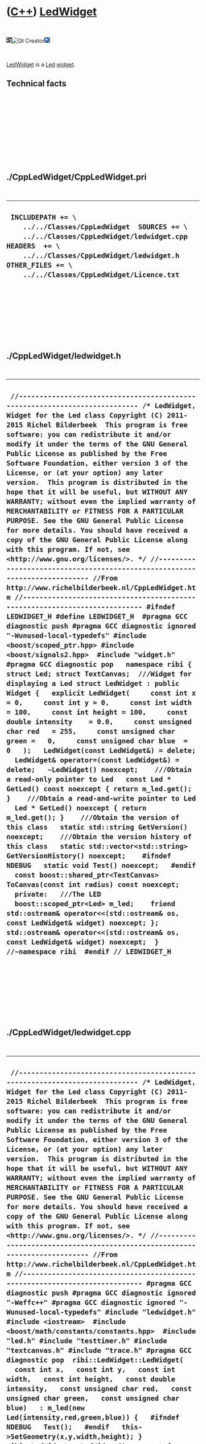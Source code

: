 



 

 

 

 

 

([C++](Cpp.md)) [LedWidget](CppLedWidget.md)
==============================================

 

![STL](PicStl.png)![Qt
Creator](PicQtCreator.png)![Lubuntu](PicLubuntu.png)

 

[LedWidget](CppLedWidget.md) is a [Led](CppLed.md)
[widget](CppWidget.md).

Technical facts
---------------

 

 

 

 

 

 

./CppLedWidget/CppLedWidget.pri
-------------------------------

 

  --------------------------------------------------------------------------------------------------------------------------------------------------------------------------------------------------------------------------------------
  ` INCLUDEPATH += \     ../../Classes/CppLedWidget  SOURCES += \     ../../Classes/CppLedWidget/ledwidget.cpp  HEADERS  += \     ../../Classes/CppLedWidget/ledwidget.h  OTHER_FILES += \     ../../Classes/CppLedWidget/Licence.txt`
  --------------------------------------------------------------------------------------------------------------------------------------------------------------------------------------------------------------------------------------

 

 

 

 

 

./CppLedWidget/ledwidget.h
--------------------------

 

  ----------------------------------------------------------------------------------------------------------------------------------------------------------------------------------------------------------------------------------------------------------------------------------------------------------------------------------------------------------------------------------------------------------------------------------------------------------------------------------------------------------------------------------------------------------------------------------------------------------------------------------------------------------------------------------------------------------------------------------------------------------------------------------------------------------------------------------------------------------------------------------------------------------------------------------------------------------------------------------------------------------------------------------------------------------------------------------------------------------------------------------------------------------------------------------------------------------------------------------------------------------------------------------------------------------------------------------------------------------------------------------------------------------------------------------------------------------------------------------------------------------------------------------------------------------------------------------------------------------------------------------------------------------------------------------------------------------------------------------------------------------------------------------------------------------------------------------------------------------------------------------------------------------------------------------------------------------------------------------------------------------------------------------------------------------------------------------------------------------------------------------------------------------------------------------------------------------------------------------------------------------------------------------------------------------------------------------------------------------------------------------------------------------------------------------------------------------------------------------------------------------------------------------------------------------------------------------------------------------------------------------
  ` //--------------------------------------------------------------------------- /* LedWidget, Widget for the Led class Copyright (C) 2011-2015 Richel Bilderbeek  This program is free software: you can redistribute it and/or modify it under the terms of the GNU General Public License as published by the Free Software Foundation, either version 3 of the License, or (at your option) any later version.  This program is distributed in the hope that it will be useful, but WITHOUT ANY WARRANTY; without even the implied warranty of MERCHANTABILITY or FITNESS FOR A PARTICULAR PURPOSE. See the GNU General Public License for more details. You should have received a copy of the GNU General Public License along with this program. If not, see <http://www.gnu.org/licenses/>. */ //--------------------------------------------------------------------------- //From http://www.richelbilderbeek.nl/CppLedWidget.htm //--------------------------------------------------------------------------- #ifndef LEDWIDGET_H #define LEDWIDGET_H  #pragma GCC diagnostic push #pragma GCC diagnostic ignored "-Wunused-local-typedefs" #include <boost/scoped_ptr.hpp> #include <boost/signals2.hpp>  #include "widget.h" #pragma GCC diagnostic pop   namespace ribi {  struct Led; struct TextCanvas;  ///Widget for displaying a Led struct LedWidget : public Widget {   explicit LedWidget(     const int x = 0,     const int y = 0,     const int width = 100,     const int height = 100,     const double intensity    = 0.0,     const unsigned char red   = 255,     const unsigned char green =   0,     const unsigned char blue  =   0   );   LedWidget(const LedWidget&) = delete;   LedWidget& operator=(const LedWidget&) = delete;   ~LedWidget() noexcept;    ///Obtain a read-only pointer to Led   const Led * GetLed() const noexcept { return m_led.get(); }    ///Obtain a read-and-write pointer to Led   Led * GetLed() noexcept { return m_led.get(); }    ///Obtain the version of this class   static std::string GetVersion() noexcept;    ///Obtain the version history of this class   static std::vector<std::string> GetVersionHistory() noexcept;    #ifndef NDEBUG   static void Test() noexcept;   #endif    const boost::shared_ptr<TextCanvas> ToCanvas(const int radius) const noexcept;    private:   ///The LED   boost::scoped_ptr<Led> m_led;    friend std::ostream& operator<<(std::ostream& os, const LedWidget& widget) noexcept; };  std::ostream& operator<<(std::ostream& os, const LedWidget& widget) noexcept;  } //~namespace ribi  #endif // LEDWIDGET_H`
  ----------------------------------------------------------------------------------------------------------------------------------------------------------------------------------------------------------------------------------------------------------------------------------------------------------------------------------------------------------------------------------------------------------------------------------------------------------------------------------------------------------------------------------------------------------------------------------------------------------------------------------------------------------------------------------------------------------------------------------------------------------------------------------------------------------------------------------------------------------------------------------------------------------------------------------------------------------------------------------------------------------------------------------------------------------------------------------------------------------------------------------------------------------------------------------------------------------------------------------------------------------------------------------------------------------------------------------------------------------------------------------------------------------------------------------------------------------------------------------------------------------------------------------------------------------------------------------------------------------------------------------------------------------------------------------------------------------------------------------------------------------------------------------------------------------------------------------------------------------------------------------------------------------------------------------------------------------------------------------------------------------------------------------------------------------------------------------------------------------------------------------------------------------------------------------------------------------------------------------------------------------------------------------------------------------------------------------------------------------------------------------------------------------------------------------------------------------------------------------------------------------------------------------------------------------------------------------------------------------------------------------

 

 

 

 

 

./CppLedWidget/ledwidget.cpp
----------------------------

 

  --------------------------------------------------------------------------------------------------------------------------------------------------------------------------------------------------------------------------------------------------------------------------------------------------------------------------------------------------------------------------------------------------------------------------------------------------------------------------------------------------------------------------------------------------------------------------------------------------------------------------------------------------------------------------------------------------------------------------------------------------------------------------------------------------------------------------------------------------------------------------------------------------------------------------------------------------------------------------------------------------------------------------------------------------------------------------------------------------------------------------------------------------------------------------------------------------------------------------------------------------------------------------------------------------------------------------------------------------------------------------------------------------------------------------------------------------------------------------------------------------------------------------------------------------------------------------------------------------------------------------------------------------------------------------------------------------------------------------------------------------------------------------------------------------------------------------------------------------------------------------------------------------------------------------------------------------------------------------------------------------------------------------------------------------------------------------------------------------------------------------------------------------------------------------------------------------------------------------------------------------------------------------------------------------------------------------------------------------------------------------------------------------------------------------------------------------------------------------------------------------------------------------------------------------------------------------------------------------------------------------------------------------------------------------------------------------------------------------------------------------------------------------------------------------------------------------------------------------------------------------------------------------------------------------------------------------------------------------------------------------------------------------------------------------------------------------------------------------------------------------------------------------------------------------------------------------------------------------------------------------------------------------------------------------------------------------------------------------------------------------------------------------------------------------------------------------------------------------------------------------------------------------------------------------------------------------------------------------------------------------------------------------------------------------------------------------------------------------------------------------------------------------------------------------------------------------------------------------------------------------------------------------------------------------------------------------------------------------------------------------------------------------------------------------------------------------------------------------------------------------------------------------------------------------------------------------------------------------------------------------------------------------------------------------------------------------------------------------------------------------------------------------------------------------------------------------------------------------------------------------------------------------------------------------------------------------------------------------------------------------------------------------------------------------------------------------------------------------------------------------------------------------------------------------------------------------------------------------------------------------------------------------------------------------------------------------
  ` //--------------------------------------------------------------------------- /* LedWidget, Widget for the Led class Copyright (C) 2011-2015 Richel Bilderbeek  This program is free software: you can redistribute it and/or modify it under the terms of the GNU General Public License as published by the Free Software Foundation, either version 3 of the License, or (at your option) any later version.  This program is distributed in the hope that it will be useful, but WITHOUT ANY WARRANTY; without even the implied warranty of MERCHANTABILITY or FITNESS FOR A PARTICULAR PURPOSE. See the GNU General Public License for more details. You should have received a copy of the GNU General Public License along with this program. If not, see <http://www.gnu.org/licenses/>. */ //--------------------------------------------------------------------------- //From http://www.richelbilderbeek.nl/CppLedWidget.htm //--------------------------------------------------------------------------- #pragma GCC diagnostic push #pragma GCC diagnostic ignored "-Weffc++" #pragma GCC diagnostic ignored "-Wunused-local-typedefs" #include "ledwidget.h"  #include <iostream>  #include <boost/math/constants/constants.hpp>  #include "led.h" #include "testtimer.h" #include "textcanvas.h" #include "trace.h" #pragma GCC diagnostic pop  ribi::LedWidget::LedWidget(   const int x,   const int y,   const int width,   const int height,   const double intensity,   const unsigned char red,   const unsigned char green,   const unsigned char blue)   : m_led(new Led(intensity,red,green,blue)) {   #ifndef NDEBUG   Test();   #endif   this->SetGeometry(x,y,width,height); }  ribi::LedWidget::~LedWidget() noexcept {   //OK }  std::string ribi::LedWidget::GetVersion() noexcept {   return "1.4"; }  std::vector<std::string> ribi::LedWidget::GetVersionHistory() noexcept {   return {     "2011-07-03: version 1.0: initial version",     "2011-08-17: Version 1.1: emit a signal when the color is changed",     "2011-08-20: Version 1.2: added operator<<",     "2011-09-08: Version 1.3: removed redundant signals",     "2014-03-28: Version 1.4: replaced custom Rect class by Boost.Geometry"   }; }  #ifndef NDEBUG void ribi::LedWidget::Test() noexcept {   {     static bool is_tested{false};     if (is_tested) return;     is_tested = true;   }   const TestTimer test_timer(__func__,__FILE__,1.0); } #endif  const boost::shared_ptr<ribi::TextCanvas> ribi::LedWidget::ToCanvas(const int radius) const noexcept {   assert(radius > 1);   const int width  = 1+(radius*2);   const int height = width;   boost::shared_ptr<ribi::TextCanvas> canvas(     new TextCanvas(width,height)   );   const double pi = boost::math::constants::pi<double>();    //Inside circle   {     const std::vector<char> gradient { Canvas::GetAsciiArtGradient() };     const double f_b { static_cast<double>(GetLed()->GetBlue() ) / 255.0 };     const double f_g { static_cast<double>(GetLed()->GetGreen()) / 255.0 };     const double f_r { static_cast<double>(GetLed()->GetRed()  ) / 255.0 };     const double f_c { (f_r + f_g + f_b) / 3.0 }; //Fraction of color     const double f_i { GetLed()->GetIntensity() };     const double f { f_c * f_i };     const int gradient_index {       static_cast<int>(         f * static_cast<double>(gradient.size())       )     };     const char c { gradient[gradient_index] };      const double midx = static_cast<double>(radius);     const double midy = static_cast<double>(radius);      for (int y=0; y!=height; ++y)     {       for (int x=0; x!=width; ++x)       {         const double x_co { static_cast<double>(x) };         const double y_co { static_cast<double>(y) };         const double dx { x_co - midx };         const double dy { y_co - midy };         const double dist { std::sqrt( (dx*dx) + (dy*dy) ) };         if (dist < static_cast<double>(radius))         {           canvas->PutChar(x,y,c);         }       }     }   }    //Circle   {     const int n_steps = std::ceil(2.0 * pi * static_cast<double>(radius));     for (int i=0; i!=n_steps; ++i)     {       const double f = static_cast<double>(i) / static_cast<double>(n_steps);       const double angle = f * 2.0 * pi;       const double midx = static_cast<double>(radius);       const double midy = static_cast<double>(radius);       const double ray = static_cast<double>(radius);       const int x = static_cast<int>(std::round(midx + (std::sin(angle) * ray)));       const int y = static_cast<int>(std::round(midy - (std::cos(angle) * ray)));       canvas->PutChar(x,y,'*');     }   }   return canvas; }  std::ostream& ribi::operator<<(std::ostream& os, const LedWidget& widget) noexcept {   os     << "<LedWidget>"     //<< widget.GetGeometry()     << *widget.m_led     << "</LedWidget>";   return os; }`
  --------------------------------------------------------------------------------------------------------------------------------------------------------------------------------------------------------------------------------------------------------------------------------------------------------------------------------------------------------------------------------------------------------------------------------------------------------------------------------------------------------------------------------------------------------------------------------------------------------------------------------------------------------------------------------------------------------------------------------------------------------------------------------------------------------------------------------------------------------------------------------------------------------------------------------------------------------------------------------------------------------------------------------------------------------------------------------------------------------------------------------------------------------------------------------------------------------------------------------------------------------------------------------------------------------------------------------------------------------------------------------------------------------------------------------------------------------------------------------------------------------------------------------------------------------------------------------------------------------------------------------------------------------------------------------------------------------------------------------------------------------------------------------------------------------------------------------------------------------------------------------------------------------------------------------------------------------------------------------------------------------------------------------------------------------------------------------------------------------------------------------------------------------------------------------------------------------------------------------------------------------------------------------------------------------------------------------------------------------------------------------------------------------------------------------------------------------------------------------------------------------------------------------------------------------------------------------------------------------------------------------------------------------------------------------------------------------------------------------------------------------------------------------------------------------------------------------------------------------------------------------------------------------------------------------------------------------------------------------------------------------------------------------------------------------------------------------------------------------------------------------------------------------------------------------------------------------------------------------------------------------------------------------------------------------------------------------------------------------------------------------------------------------------------------------------------------------------------------------------------------------------------------------------------------------------------------------------------------------------------------------------------------------------------------------------------------------------------------------------------------------------------------------------------------------------------------------------------------------------------------------------------------------------------------------------------------------------------------------------------------------------------------------------------------------------------------------------------------------------------------------------------------------------------------------------------------------------------------------------------------------------------------------------------------------------------------------------------------------------------------------------------------------------------------------------------------------------------------------------------------------------------------------------------------------------------------------------------------------------------------------------------------------------------------------------------------------------------------------------------------------------------------------------------------------------------------------------------------------------------------------------------------------------------------------------------------

 

 

 

 

 





 




This page has been created by the [tool](Tools.md)
[CodeToHtml](ToolCodeToHtml.md)
